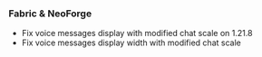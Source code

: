 ### Fabric & NeoForge
- Fix voice messages display with modified chat scale on 1.21.8
- Fix voice messages display width with modified chat scale